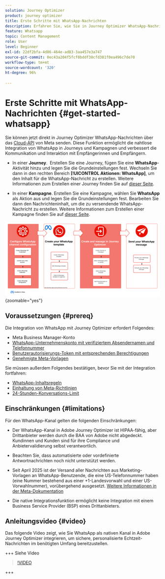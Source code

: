 ```yaml
---
solution: Journey Optimizer
product: journey optimizer
title: Erste Schritte mit WhatsApp-Nachrichten
description: Erfahren Sie, wie Sie in Journey Optimizer WhatsApp-Nachrichten erstellen und versenden
feature: Whatsapp
topic: Content Management
role: User
level: Beginner
exl-id: 22df2bfa-4d86-464e-ad83-3aa457e3a747
source-git-commit: 0ec43a204f5fcf0bddf38cfd381f0ea496c7de70
workflow-type: tm+mt
source-wordcount: '320'
ht-degree: 96%

---
```


# Erste Schritte mit WhatsApp-Nachrichten {#get-started-whatsapp}

Sie können jetzt direkt in Journey Optimizer WhatsApp-Nachrichten über das [Cloud-API](https://developers.facebook.com/docs/whatsapp/cloud-api/) von Meta senden. Diese Funktion ermöglicht die nahtlose Integration von WhatsApp in Journeys und Kampagnen und verbessert die Kommunikation und Interaktion mit Empfängerinnen und Empfängern.

* In einer **Journey**.  Erstellen Sie eine Journey, fügen Sie eine **WhatsApp**-Aktivität hinzu und legen Sie die Grundeinstellungen fest. Wechseln Sie dann in den rechten Bereich **[!UICONTROL Aktionen: WhatsApp]**, um den Inhalt für die WhatsApp-Nachricht zu erstellen. Weitere Informationen zum Erstellen einer Journey finden Sie auf [dieser Seite](../building-journeys/journey-gs.md).

* In einer **Kampagne**. Erstellen Sie eine Kampagne, wählen Sie **WhatsApp** als Aktion aus und legen Sie die Grundeinstellungen fest. Bearbeiten Sie dann den Nachrichteninhalt, um die zu versendende WhatsApp-Nachricht zu erstellen. Weitere Informationen zum Erstellen einer Kampagne finden Sie auf [dieser Seite](../campaigns/create-campaign.md#configure).

![](assets/do-not-localize/whatsapp-beta.png){zoomable="yes"}

## Voraussetzungen {#prereq}

Die Integration von WhatsApp mit Journey Optimizer erfordert Folgendes:

* Meta Business Manager-Konto
* [WhatsApp-Unternehmenskonto mit verifiziertem Absendernamen und Telefonnummer](https://developers.facebook.com/docs/whatsapp/overview/business-accounts/)
* [Benutzerautorisierungs-Token mit entsprechenden Berechtigungen](https://developers.facebook.com/blog/post/2022/12/05/auth-tokens/)
* [Genehmigte Meta-Vorlagen](https://developers.facebook.com/docs/whatsapp/message-templates/guidelines/)

Sie müssen außerdem Folgendes bestätigen, bevor Sie mit der Integration fortfahren:

* [WhatsApp-Inhaltsregeln](https://www.whatsapp.com/legal/messaging-guidelines)
* [Einhaltung von Meta-Richtlinien](https://www.whatsapp.com/legal)
* [24-Stunden-Konversations-Limit](https://developers.facebook.com/docs/whatsapp/messaging-limits/)

## Einschränkungen {#limitations}

Für den WhatsApp-Kanal gelten die folgenden Einschränkungen:

* Der WhatsApp-Kanal in Adobe Journey Optimizer ist HIPAA-fähig, aber Drittanbieter werden durch die BAA von Adobe nicht abgedeckt. Kundinnen und Kunden sind für ihre Compliance und Anbietervalidierung selbst verantwortlich.

* Beachten Sie, dass automatisierte oder vordefinierte Antwortnachrichten noch nicht unterstützt werden.

* Seit April 2025 ist der Versand aller Nachrichten aus Marketing-Vorlagen an WhatsApp-Benutzende, die eine US-Telefonnummer haben (eine Nummer bestehend aus einer +1-Landesvorwahl und einer US-Vorwahlnummer), vorübergehend ausgesetzt. [Weitere Informationen in der Meta-Dokumentation](https://developers.facebook.com/docs/whatsapp/cloud-api/guides/send-message-templates#per-user-marketing-template-message-limits)

* Die native Integrationsfunktion ermöglicht keine Integration mit einem Business Service Provider (BSP) eines Drittanbieters.

## Anleitungsvideo {#video}

Das folgende Video zeigt, wie Sie WhatsApp als nativen Kanal in Adobe Journey Optimizer integrieren, um sichere, personalisierte Echtzeit-Nachrichten im benötigten Umfang bereitzustellen.

+++ Siehe Video

>[!VIDEO](https://video.tv.adobe.com/v/3470253?captions=ger&learn=on)

+++

